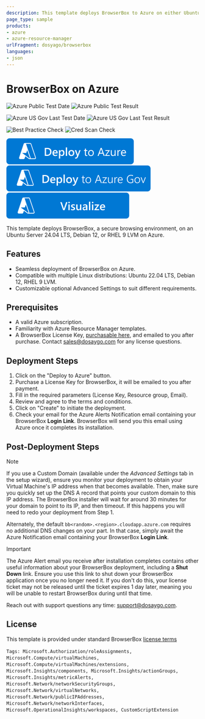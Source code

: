 ```yaml
---
description: This template deploys BrowserBox to Azure on either Ubuntu Server 24.04 LTS, Debian 12, or RHEL 9 LVM.
page_type: sample
products:
- azure
- azure-resource-manager
urlFragment: dosyago/browserbox
languages:
- json
---
```


# BrowserBox on Azure

![Azure Public Test Date](https://azurequickstartsservice.blob.core.windows.net/badges/application-workloads/dosyago/browserbox/PublicLastTestDate.svg)
![Azure Public Test Result](https://azurequickstartsservice.blob.core.windows.net/badges/application-workloads/dosyago/browserbox/PublicDeployment.svg)

![Azure US Gov Last Test Date](https://azurequickstartsservice.blob.core.windows.net/badges/application-workloads/dosyago/browserbox/FairfaxLastTestDate.svg)
![Azure US Gov Last Test Result](https://azurequickstartsservice.blob.core.windows.net/badges/application-workloads/dosyago/browserbox/FairfaxDeployment.svg)

![Best Practice Check](https://azurequickstartsservice.blob.core.windows.net/badges/application-workloads/dosyago/browserbox/BestPracticeResult.svg)
![Cred Scan Check](https://azurequickstartsservice.blob.core.windows.net/badges/application-workloads/dosyago/browserbox/CredScanResult.svg)

[![Deploy To Azure](https://raw.githubusercontent.com/Azure/azure-quickstart-templates/master/1-CONTRIBUTION-GUIDE/images/deploytoazure.svg?sanitize=true)](https://portal.azure.com/#create/Microsoft.Template/uri/https%3A%2F%2Fraw.githubusercontent.com%2FAzure%2Fazure-quickstart-templates%2Fmaster%2Fapplication-workloads%2Fdosyago%2Fbrowserbox%2Fazuredeploy.json/createUIDefinitionUri/https%3A%2F%2Fraw.githubusercontent.com%2FAzure%2Fazure-quickstart-templates%2Fmaster%2Fapplication-workloads%2Fdosyago%2Fbrowserbox%2FcreateUiDefinition.json)
[![Deploy To Azure US Gov](https://raw.githubusercontent.com/Azure/azure-quickstart-templates/master/1-CONTRIBUTION-GUIDE/images/deploytoazuregov.svg?sanitize=true)](https://portal.azure.us/#create/Microsoft.Template/uri/https%3A%2F%2Fraw.githubusercontent.com%2FAzure%2Fazure-quickstart-templates%2Fmaster%2Fapplication-workloads%2Fdosyago%2Fbrowserbox%2Fazuredeploy.json/createUIDefinitionUri/https%3A%2F%2Fraw.githubusercontent.com%2FAzure%2Fazure-quickstart-templates%2Fmaster%2Fapplication-workloads%2Fdosyago%2Fbrowserbox%2FcreateUiDefinition.json)
[![Visualize](https://raw.githubusercontent.com/Azure/azure-quickstart-templates/master/1-CONTRIBUTION-GUIDE/images/visualizebutton.svg?sanitize=true)](http://armviz.io/#/?load=https%3A%2F%2Fraw.githubusercontent.com%2FAzure%2Fazure-quickstart-templates%2Fmaster%2Fapplication-workloads%2Fdosyago%2Fbrowserbox%2Fazuredeploy.json)   

This template deploys BrowserBox, a secure browsing environment, on an Ubuntu Server 24.04 LTS, Debian 12, or RHEL 9 LVM on Azure. 

## Features
- Seamless deployment of BrowserBox on Azure.
- Compatible with multiple Linux distributions: Ubuntu 22.04 LTS, Debian 12, RHEL 9 LVM.
- Customizable optional Advanced Settings to suit different requirements.

## Prerequisites
- A valid Azure subscription.
- Familiarity with Azure Resource Manager templates.
- A BrowserBox License Key, [purchasable here](http://getbrowserbox.com), and emailed to you after purchase. 
Contact sales@dosaygo.com for any license questions. 

## Deployment Steps
1. Click on the "Deploy to Azure" button.
2. Purchase a License Key for BrowserBox, it will be emailed to you after payment.
2. Fill in the required parameters (License Key, Resource group, Email).
3. Review and agree to the terms and conditions.
4. Click on "Create" to initiate the deployment.
5. Check your email for the Azure Alerts Notification email containing your BrowserBox **Login Link**. BrowserBox will send you this email using Azure once it completes its installation.

## Post-Deployment Steps

> [!NOTE]
> If you use a Custom Domain (available under the *Advanced Settings* tab in the setup wizard), ensure you monitor your deployment to obtain your Virtual Machine's IP address when that becomes available. Then, make sure you quickly set up the DNS A record that points your custom domain to this IP address. The BrowserBox installer will wait for around 30 minutes for your domain to point to its IP, and then timeout. If this happens you will need to redo your deployment from Step 1. 

Alternately, the default  `bb<random>.<region>.cloudapp.azure.com` requires no additional DNS changes on your part. In that case, simply await the Azure Notification email containing your BrowserBox **Login Link**.

> [!IMPORTANT]
> The Azure Alert email you receive after installation completes contains other useful information about your BrowserBox deployment, including a **Shut Down** link. Ensure you use this link to shut down your BrowserBox application  once you no longer need it. If you don't do this, your license ticket may not be released until the ticket expires 1 day later, meaning you will be unable to restart BrowserBox during until that time. 

Reach out with support questions any time: support@dosaygo.com. 

## License

This template is provided under standard BrowserBox [license terms](https://github.com/BrowserBox/BrowserBox/blob/boss/LICENSE.md)

`Tags: Microsoft.Authorization/roleAssignments, Microsoft.Compute/virtualMachines, Microsoft.Compute/virtualMachines/extensions, Microsoft.Insights/components, Microsoft.Insights/actionGroups, Microsoft.Insights/metricAlerts, Microsoft.Network/networkSecurityGroups, Microsoft.Network/virtualNetworks, Microsoft.Network/publicIPAddresses, Microsoft.Network/networkInterfaces, Microsoft.OperationalInsights/workspaces, CustomScriptExtension`

